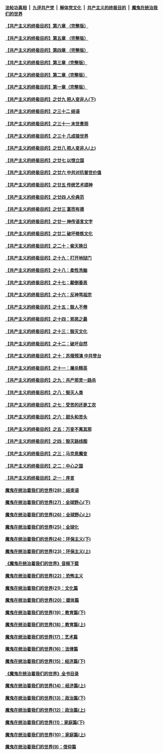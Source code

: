 ####  [法轮功真相](../../../../basic/blob/master/README.md?t=04110530) &nbsp;|&nbsp; [九评共产党](../../../../9ping.md/blob/master/README.md?t=04110530) &nbsp;|&nbsp; [解体党文化](../../../../jtdwh.md/blob/master/README.md?t=04110530)  &nbsp;|&nbsp; [共产主义的终极目的](../../../../gczydzjmd.md/blob/master/README.md?t=04110530) &nbsp;|&nbsp; [魔鬼在统治我们的世界](../../../../mgztzwmdsj.md/blob/master/README.md?t=04110530) 

#### [【共产主义的终极目的】第六章 （完整版）](../pages/nsc422/n11428913.md?t=04110530) 

#### [【共产主义的终极目的】第五章 （完整版）](../pages/nsc422/n11428912.md?t=04110530) 

#### [【共产主义的终极目的】第四章 （完整版）](../pages/nsc422/n11428907.md?t=04110530) 

#### [【共产主义的终极目的】第三章（完整版）](../pages/nsc422/n11428848.md?t=04110530) 

#### [【共产主义的终极目的】第二章（完整版）](../pages/nsc422/n11428831.md?t=04110530) 

#### [【共产主义的终极目的】第一章（完整版）](../pages/nsc422/n11417651.md?t=04110530) 

#### [【共产主义的终极目的】之廿九 把人变非人(下)](../pages/nsc422/n11344140.md?t=04110530) 

#### [【共产主义的终极目的】之三十二 结语](../pages/nsc422/n11360535.md?t=04110530) 

#### [【共产主义的终极目的】之三十一 末世景观](../pages/nsc422/n11351129.md?t=04110530) 

#### [【共产主义的终极目的】之三十 几成狼世界](../pages/nsc422/n11348280.md?t=04110530) 

#### [【共产主义的终极目的】之廿八 把人变非人(上)](../pages/nsc422/n11340492.md?t=04110530) 

#### [【共产主义的终极目的】之廿七 以恨立国](../pages/nsc422/n11336944.md?t=04110530) 

#### [【共产主义的终极目的】之廿六 中共对抗普世价值](../pages/nsc422/n11324785.md?t=04110530) 

#### [【共产主义的终极目的】之廿五 传统艺术颂神](../pages/nsc422/n11296396.md?t=04110530) 

#### [【共产主义的终极目的】之廿四 人伦典范](../pages/nsc422/n11296397.md?t=04110530) 

#### [【共产主义的终极目的】之廿三 富而有德](../pages/nsc422/n11283598.md?t=04110530) 

#### [【共产主义的终极目的】之廿一 神传语言文字](../pages/nsc422/n11263265.md?t=04110530) 

#### [【共产主义的终极目的】之廿二 破坏修炼文化](../pages/nsc422/n11245728.md?t=04110530) 

#### [【共产主义的终极目的】之二十：偷天换日](../pages/nsc422/n11238846.md?t=04110530) 

#### [【共产主义的终极目的】之十九：打开地狱门](../pages/nsc422/n11206376.md?t=04110530) 

#### [【共产主义的终极目的】之十八：柔性洗脑](../pages/nsc422/n11199994.md?t=04110530) 

#### [【共产主义的终极目的】之十七：颠倒善恶](../pages/nsc422/n11179782.md?t=04110530) 

#### [【共产主义的终极目的】之十六：反神骂祖宗](../pages/nsc422/n11166798.md?t=04110530) 

#### [【共产主义的终极目的】之十五：毁人不倦](../pages/nsc422/n11166792.md?t=04110530) 

#### [【共产主义的终极目的】之十四：邪恶之最](../pages/nsc422/n11150249.md?t=04110530) 

#### [【共产主义的终极目的】之十三：毁灭文化](../pages/nsc422/n11135227.md?t=04110530) 

#### [【共产主义的终极目的】之十二：破坏自然](../pages/nsc422/n11135214.md?t=04110530) 

#### [【共产主义的终极目的】之十：苏俄预演 中共登台](../pages/nsc422/n11118424.md?t=04110530) 

#### [【共产主义的终极目的】之十一：屠杀精英](../pages/nsc422/n11118442.md?t=04110530) 

#### [【共产主义的终极目的】之九：共产邪灵一路杀](../pages/nsc422/n11114139.md?t=04110530) 

#### [【共产主义的终极目的】之八：毁灭人类](../pages/nsc422/n11108503.md?t=04110530) 

#### [【共产主义的终极目的】之七：受苦的还是工农](../pages/nsc422/n11101809.md?t=04110530) 

#### [【共产主义的终极目的】之六：甜头和苦头](../pages/nsc422/n11096971.md?t=04110530) 

#### [【共产主义的终极目的】之五：万变不离其邪](../pages/nsc422/n11091285.md?t=04110530) 

#### [【共产主义的终极目的】之四：毁灭路线图](../pages/nsc422/n11086284.md?t=04110530) 

#### [【共产主义的终极目的】之三：马克思魔变](../pages/nsc422/n11061941.md?t=04110530) 

#### [【共产主义的终极目的】之二：中心之国](../pages/nsc422/n11047728.md?t=04110530) 

#### [【共产主义的终极目的】之一：序言](../pages/nsc422/n11086077.md?t=04110530) 

#### [魔鬼在统治着我们的世界(28)：结束语](../pages/nsc422/n10936246.md?t=04110530) 

#### [魔鬼在统治着我们的世界(27)：全球野心(下)](../pages/nsc422/n10928319.md?t=04110530) 

#### [魔鬼在统治着我们的世界(26)：全球野心(上)](../pages/nsc422/n10900318.md?t=04110530) 

#### [魔鬼在统治着我们的世界(25)：全球化](../pages/nsc422/n10788205.md?t=04110530) 

#### [魔鬼在统治着我们的世界(24)：环保主义(下)](../pages/nsc422/n10695307.md?t=04110530) 

#### [魔鬼在统治着我们的世界(23)：环保主义(上)](../pages/nsc422/n10688613.md?t=04110530) 

#### [《魔鬼在统治着我们的世界》音频下载](../pages/nsc422/n10635553.md?t=04110530) 

#### [魔鬼在统治着我们的世界(22)：恐怖主义](../pages/nsc422/n10614727.md?t=04110530) 

#### [魔鬼在统治着我们的世界(21)：文化篇](../pages/nsc422/n10597706.md?t=04110530) 

#### [魔鬼在统治着我们的世界(20)：媒体篇](../pages/nsc422/n10586579.md?t=04110530) 

#### [魔鬼在统治着我们的世界(19)：教育篇(下)](../pages/nsc422/n10564808.md?t=04110530) 

#### [魔鬼在统治着我们的世界(18)：教育篇(上)](../pages/nsc422/n10526970.md?t=04110530) 

#### [魔鬼在统治着我们的世界(17)：艺术篇](../pages/nsc422/n10499093.md?t=04110530) 

#### [魔鬼在统治着我们的世界(16)：法律篇](../pages/nsc422/n10485969.md?t=04110530) 

#### [魔鬼在统治着我们的世界(15)：经济篇(下)](../pages/nsc422/n10469975.md?t=04110530) 

#### [《魔鬼在统治着我们的世界》全书目录](../pages/nsc422/n10464261.md?t=04110530) 

#### [魔鬼在统治着我们的世界(14)：经济篇(上)](../pages/nsc422/n10457370.md?t=04110530) 

#### [魔鬼在统治着我们的世界(13)：政治篇(下)](../pages/nsc422/n10448270.md?t=04110530) 

#### [魔鬼在统治着我们的世界(12)：政治篇(上)](../pages/nsc422/n10444576.md?t=04110530) 

#### [魔鬼在统治着我们的世界(11)：家庭篇(下)](../pages/nsc422/n10440961.md?t=04110530) 

#### [魔鬼在统治着我们的世界(10)：家庭篇(上)](../pages/nsc422/n10435448.md?t=04110530) 

#### [魔鬼在统治着我们的世界(9)：信仰篇](../pages/nsc422/n10432159.md?t=04110530) 

